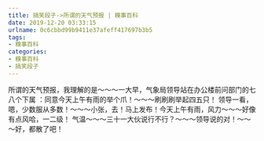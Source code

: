 ```yaml
---
title: 搞笑段子->所谓的天气预报 | 糗事百科
date: 2019-12-20 03:33:15
urlname: 0c6cbbd99b9411e37afeff417697b3b5
tags: 
- 糗事百科
categories:
- 糗事百科
- 搞笑段子
---
```

所谓的天气预报，我理解的是～～～一大早，气象局领导站在办公楼前问部门的七八个下属  ：同意今天上午有雨的举个爪！～～～刷刷刷举起四五只！  领导一看，嗯，少数服从多数！～～～小张，去！马上发布！今天上午有雨，风力～～～好像有点风哈，一二级！ 气温～～～三十一大伙说行不行？～～～领导说的对！～～～好，都散了吧！


